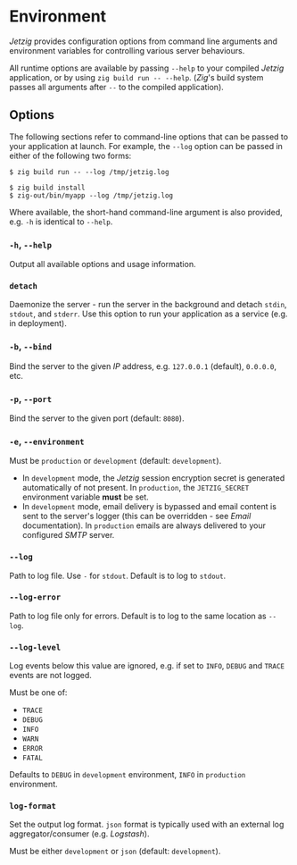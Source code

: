 # Environment

_Jetzig_ provides configuration options from command line arguments and environment variables for controlling various server behaviours.

All runtime options are available by passing `--help` to your compiled _Jetzig_ application, or by using `zig build run -- --help`. (_Zig_'s build system passes all arguments after `--` to the compiled application).

## Options

The following sections refer to command-line options that can be passed to your application at launch. For example, the `--log` option can be passed in either of the following two forms:

```console
$ zig build run -- --log /tmp/jetzig.log
```

```console
$ zig build install
$ zig-out/bin/myapp --log /tmp/jetzig.log
```

Where available, the short-hand command-line argument is also provided, e.g. `-h` is identical to `--help`.

### `-h`, `--help`

Output all available options and usage information.

### `detach`

Daemonize the server - run the server in the background and detach `stdin`, `stdout`, and `stderr`. Use this option to run your application as a service (e.g. in deployment).

### `-b`, `--bind`

Bind the server to the given _IP_ address, e.g. `127.0.0.1` (default), `0.0.0.0`, etc.

### `-p`, `--port`

Bind the server to the given port (default: `8080`).

### `-e`, `--environment`

Must be `production` or `development` (default: `development`).

* In `development` mode, the _Jetzig_ session encryption secret is generated automatically of not present. In `production`, the `JETZIG_SECRET` environment variable **must** be set.
* In `development` mode, email delivery is bypassed and email content is sent to the server's logger (this can be overridden - see _Email_ documentation). In `production` emails are always delivered to your configured _SMTP_ server.

### `--log`

Path to log file. Use `-` for `stdout`. Default is to log to `stdout`.

### `--log-error`

Path to log file only for errors. Default is to log to the same location as `--log`.

### `--log-level`

Log events below this value are ignored, e.g. if set to `INFO`, `DEBUG` and `TRACE` events are not logged.

Must be one of:

* `TRACE`
* `DEBUG`
* `INFO`
* `WARN`
* `ERROR`
* `FATAL`

Defaults to `DEBUG` in `development` environment, `INFO` in `production` environment.

### `log-format`

Set the output log format. `json` format is typically used with an external log aggregator/consumer (e.g. _Logstash_).

Must be either `development` or `json` (default: `development`).

